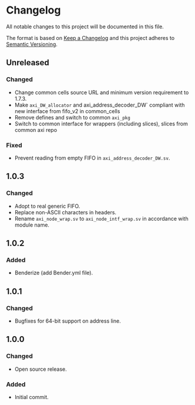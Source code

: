 # Changelog
All notable changes to this project will be documented in this file.

The format is based on [Keep a Changelog](http://keepachangelog.com/en/1.0.0/)
and this project adheres to [Semantic Versioning](http://semver.org/spec/v2.0.0.html).

## Unreleased

### Changed
- Change common cells source URL and minimum version requirement to 1.7.3.
- Make `axi_DW_allocator` and axi_address_decoder_DW` compliant with new interface from fifo_v2 in common_cells
- Remove defines and switch to common `axi_pkg`
- Switch to common interface for wrappers (including slices), slices from common axi repo

### Fixed
- Prevent reading from empty FIFO in `axi_address_decoder_DW.sv`.

## 1.0.3

### Changed
- Adopt to real generic FIFO.
- Replace non-ASCII characters in headers.
- Rename `axi_node_wrap.sv` to `axi_node_intf_wrap.sv` in accordance with module name.

## 1.0.2

### Added
- Benderize (add Bender.yml file).

## 1.0.1

### Changed
- Bugfixes for 64-bit support on address line.

## 1.0.0

### Changed
- Open source release.

### Added
- Initial commit.

